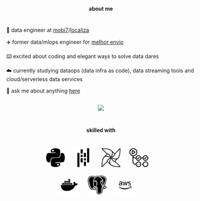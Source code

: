 <p align="center"><a href="https://vitorschuh.github.io"></a></p>

<div align="center" style="margin-bottom: 40px">
  <strong>about me</strong>
</div>

🎲 data engineer at [mobi7](https://www.mobi7.com.br/)/[localiza](https://www.localiza.com/)

✈️ former data/mlops engineer for [melhor envio](https://melhorenvio.com.br/)

⌨️ excited about coding and elegant ways to solve data dares

☁️ currently studying dataops (data infra as code), data streaming tools and cloud/serverless data services

💬 ask me about anything [here](https://github.com/vitorschuh/vitorschuh/issues)

##
<div align="center">
  <a href="https://github.com/vitorschuh">
  <img height="180em" src="https://github-readme-stats.vercel.app/api?username=vitorschuh&show_icons=true&theme=graywhite&include_all_commits=true&count_private=true"/>
  </a>
</div>

##
<div align="center" style="text-align: center; margin-top: 40px; margin-bottom: 40px">
  <strong>skilled with</strong>
</div>

###
<div align="center">
  <img src="assets/python.png" alt="python" style="width: 50px; height: 50px; margin-right: 20px;">
  <img src="assets/pandas.png" alt="pandas" style="width: 50px; height: 50px; margin-right: 20px;">
  <img src="assets/airflow.png" alt="airflow" style="width: 50px; height: 50px; margin-right: 20px;">
  <img src="assets/actions.png" alt="actions" style="width: 50px; height: 50px; margin-right: 20px;">
</div>

<div align="center" style="margin-top: 20px;">
  <img src="assets/docker.png" alt="docker" style="width: 50px; height: 50px; margin-right: 20px;">
  <img src="assets/postgres.png" alt="postgres" style="width: 50px; height: 50px; margin-right: 20px;">
  <img src="assets/aws.png" alt="aws" style="width: 50px; height: 50px; margin-right: 20px;">
</div>
